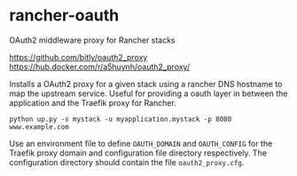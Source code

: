 # rancher-oauth
OAuth2 middleware proxy for Rancher stacks

https://github.com/bitly/oauth2_proxy
https://hub.docker.com/r/a5huynh/oauth2_proxy/

Installs a OAuth2 proxy for a given stack using a rancher DNS hostname to map the upstream service. Useful for providing a oauth layer in between the application and the Traefik proxy for Rancher.

```
python up.py -s mystack -u myapplication.mystack -p 8080 www.example.com
```

Use an environment file to define `OAUTH_DOMAIN` and `OAUTH_CONFIG` for the Traefik proxy domain and configuration file directory respectively. The configuration directory should contain the file `oauth2_proxy.cfg`.
